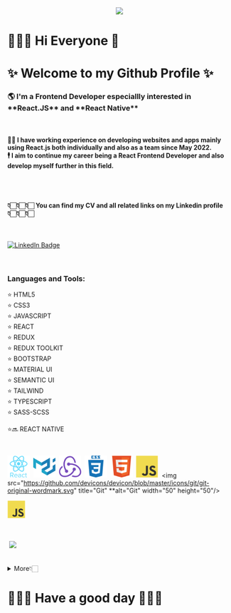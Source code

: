 <div id="header" align="center">
  <img src="https://media.giphy.com/media/YPJ5gi3MZzSjhtQTIk/giphy.gif" width="100"/>
</div>

<h1>
   🙋🏼‍♀️ Hi Everyone 🌸
</h1>

<h1>
  ✨  Welcome to my Github Profile ✨
</h1>

<h3> 🌎 I'm a Frontend Developer especiallly interested in **React.JS** and **React Native** </h3> </br> 

<h4>
👩‍💻 I have working experience on developing websites and apps mainly using React.js both individually and also as a team since May 2022. </br> 
🕴 I aim to continue my career being a React Frontend Developer and also develop myself further in this field. </br> 
</h4> </br> </br> 

<h4>👇🏻👇🏻👇🏻 You can find my CV and all related links on my Linkedin profile 👇🏻👇🏻👇🏻 </h4> </br> </br>

<div id="badges">
  <a href="https://www.linkedin.com/in/habibe-b-7427a4248/">
  <img src="https://img.shields.io/badge/LinkedIn-blue?style=for-the-badge&logo=linkedin&logoColor=white" alt="LinkedIn Badge"/>
  </a>
</div>  </br>  </br> 


 <h3 align="left">Languages and Tools:</h3>

<p >
⭐️  HTML5 </br>
⭐️  CSS3 </br> 
⭐️  JAVASCRIPT </br>
⭐️  REACT </br>
⭐️  REDUX </br>
⭐️  REDUX TOOLKIT </br>
⭐️  BOOTSTRAP </br>
⭐️  MATERIAL UI </br>
⭐️  SEMANTIC UI </br>
⭐️  TAILWIND </br>
⭐️  TYPESCRIPT </br>
⭐️  SASS-SCSS </br>

⭐🔜  REACT NATIVE </br>

</p>  </br>  

<div>
 
  <img src="https://github.com/devicons/devicon/blob/master/icons/react/react-original-wordmark.svg" title="React" alt="React" width="50" height="50"/>&nbsp;
  <img src="https://github.com/devicons/devicon/blob/master/icons/materialui/materialui-original.svg" title="Material UI" alt="Material UI" width="50" height="50"/>&nbsp;
  <img src="https://github.com/devicons/devicon/blob/master/icons/redux/redux-original.svg" title="Redux" alt="Redux " width="50" height="50"/>&nbsp;
  <img src="https://github.com/devicons/devicon/blob/master/icons/css3/css3-plain-wordmark.svg"  title="CSS3" alt="CSS" width="50" height="50"/>&nbsp;
  <img src="https://github.com/devicons/devicon/blob/master/icons/html5/html5-original.svg" title="HTML5" alt="HTML" width="50" height="50"/>&nbsp;
  <img src="https://github.com/devicons/devicon/blob/master/icons/javascript/javascript-original.svg" title="JavaScript" alt="JavaScript" width="50" height="50"/>&nbsp;
  <img src="https://github.com/devicons/devicon/blob/master/icons/git/git-original-wordmark.svg" title="Git" **alt="Git" width="50" height="50"/>
  
  <p align="left"> 
<a href="https://developer.mozilla.org/en-US/docs/Web/JavaScript" target="_blank" rel="noreferrer"> <img src="https://raw.githubusercontent.com/devicons/devicon/master/icons/javascript/javascript-original.svg" alt="javascript" width="40" height="40"/> </a>
  </p>
</div>  </br>  </br> 




<div>
  <img src="https://komarev.com/ghpvc/?username=habibecee&style=flat-square&color=blue" alt=""/>
  <img src="https://media.giphy.com/media/hvRJCLFzcasrR4ia7z/giphy.gif" width="30px"/>
</div>  </br>  </br> 




<details>
  <summary>More👇🏻</summary>
  <p>&nbsp;<img align="center" src="https://github-readme-stats.vercel.app/api?username=habibecee&show_icons=true&locale=en" alt="habibecee" /></p>

<p><img align="center" src="https://github-readme-streak-stats.herokuapp.com/?user=habibecee&" alt="habibecee" /></p>

<p align="left"> <img src="https://komarev.com/ghpvc/?username=habibecee&label=Profile%20views&color=0e75b6&style=flat" alt="habibecee" /> </p>

</details>


<h1 > 🧙🏽‍♀️ Have a good day 🧙🏽‍♀️ </h1> </br>
